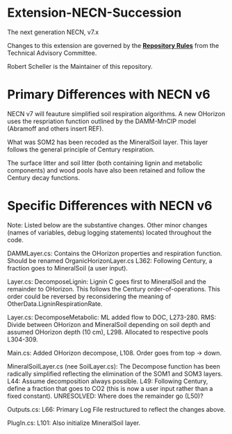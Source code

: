 # Extension-NECN-Succession

The next generation NECN, v7.x

Changes to this extension are governed by the [**Repository Rules**](https://sites.google.com/site/landismodel/developers) from the Technical Advisory Committee.

Robert Scheller is the Maintainer of this repository.

# Primary Differences with NECN v6

NECN v7 will feauture simplified soil respiration algorithms.  A new OHorizon uses the respriation function outlined by the DAMM-MnCIP model (Abramoff and others insert REF).  

What was SOM2 has been recoded as the MineralSoil layer.  This layer follows the general principle of Century respiration.

The surface litter and soil litter (both containing lignin and metabolic components) and wood pools have also been retained and follow the Century decay functions.

# Specific Differences with NECN v6

Note: Listed below are the substantive changes.  Other minor changes (names of variables, debug logging statements) located throughout the code.

DAMMLayer.cs: Contains the OHorizon properties and respiration function. Should be renamed OrganicHorizonLayer.cs L362: Following Century, a fraction goes to MineralSoil (a user input).

Layer.cs:  DecomposeLignin:  Lignin C goes first to MineralSoil and the remainder to OHorizon.  This follows the Century order-of-operations.  This order could be reversed by reconsidering the meaning of OtherData.LigninRespirationRate.

Layer.cs:  DecomposeMetabolic:  ML added flow to DOC, L273-280.  RMS:  Divide between OHorizon and MineralSoil depending on soil depth and assumed OHorizon depth (10 cm), L298.  Allocated to respective pools L304-309.

Main.cs:  Added OHorizon decompose, L108.  Order goes from top -> down.

MineralSoilLayer.cs (nee SoilLayer.cs):  The Decompose function has been radically simplified reflecting the elimination of the SOM1 and SOM3 layers.  L44:  Assume decomposition always possible.  L49: Following Century, define a fraction that goes to CO2 (this is now a user input rather than a fixed constant).  UNRESOLVED:  Where does the remainder go (L50)?

Outputs.cs:  L66: Primary Log File restructured to reflect the changes above.

PlugIn.cs:  L101:  Also initialize MineralSoil layer.




